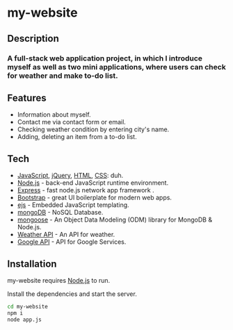 
# my-website
## Description
### A full-stack web application project, in which I introduce myself as well as two mini applications, where users can check for weather and make to-do list.
## Features

- Information about myself.
- Contact me via contact form or email.
- Checking weather condition by entering city's name.
- Adding, deleting an item from a to-do list.

## Tech
- [JavaScript], [jQuery], [HTML], [CSS]: duh.
- [Node.js] - back-end JavaScript runtime environment.
- [Express] - fast node.js network app framework .
- [Bootstrap] - great UI boilerplate for modern web apps.
- [ejs] - Embedded JavaScript templating.
- [mongoDB] - NoSQL Database.
- [mongoose] - An Object Data Modeling (ODM) library for MongoDB & Node.js.
- [Weather API] - An API for weather.
- [Google API] - API for Google Services.

## Installation

my-website requires [Node.js] to run.

Install the dependencies and start the server.

```sh
cd my-website
npm i
node app.js
```


[JavaScript]:<https://developer.mozilla.org/en-US/docs/Web/JavaScript>
[HTML]:<https://developer.mozilla.org/en-US/docs/Learn/Getting_started_with_the_web/HTML_basics>
[CSS]:<https://developer.mozilla.org/en-US/docs/Web/CSS>
[express]: <http://expressjs.com>
[Node.js]: <http://nodejs.org>
[Bootstrap]: <http://twitter.github.com/bootstrap/>
[ejs]:<https://ejs.co/>
[jQuery]: <http://jquery.com>
[mongoDB]:<https://www.mongodb.com/>
[mongoose]:<https://mongoosejs.com/docs/>
[Weather API]:<https://openweathermap.org/api>
[Google API]:<https://cloud.google.com/apis/docs/overview>
